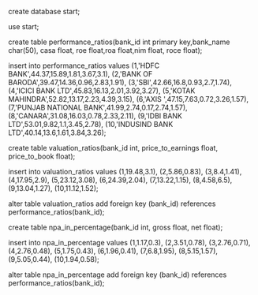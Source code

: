 
create database start;

use start;

create table performance_ratios(bank_id int primary key,bank_name char(50), casa float, roe float,roa float,nim float, roce float);

insert into performance_ratios values
    (1,'HDFC BANK',44.37,15.89,1.81,3.67,3.1),
    (2,'BANK OF BARODA',39.47,14.36,0.96,2.83,1.91),
    (3,'SBI',42.66,16.8,0.93,2.7,1.74),
    (4,'ICICI BANK LTD',45.83,16.13,2.01,3.92,3.27),
    (5,'KOTAK MAHINDRA',52.82,13.17,2.23,4.39,3.15),
    (6,'AXIS ',47.15,7.63,0.72,3.26,1.57),
    (7,'PUNJAB NATIONAL BANK',41.99,2.74,0.17,2.74,1.57),
    (8,'CANARA',31.08,16.03,0.78,2.33,2.11),
    (9,'IDBI BANK LTD',53.01,9.82,1.1,3.45,2.78),
    (10,'INDUSIND BANK LTD',40.14,13.6,1.61,3.84,3.26);

create table valuation_ratios(bank_id int, price_to_earnings float, price_to_book float);

insert into valuation_ratios values
    (1,19.48,3.1),
    (2,5.86,0.83),
    (3,8.4,1.41),
    (4,17.95,2.9),
    (5,23.12,3.08),
    (6,24.39,2.04),
    (7,13.22,1.15),
    (8,4.58,6.5),
    (9,13.04,1.27),
    (10,11.12,1.52);
    
 alter table valuation_ratios
 add foreign key (bank_id)
 references performance_ratios(bank_id);
    
create table  npa_in_percentage(bank_id int, gross float, net float);

 insert into  npa_in_percentage values
    (1,1.17,0.3),
    (2,3.51,0.78),
    (3,2.76,0.71),
    (4,2.76,0.48),
    (5,1.75,0.43),
    (6,1.96,0.41),
    (7,6.8,1.95),
    (8,5.15,1.57),
    (9,5.05,0.44),
    (10,1.94,0.58);

alter table npa_in_percentage
add foreign key (bank_id)
references performance_ratios(bank_id);


